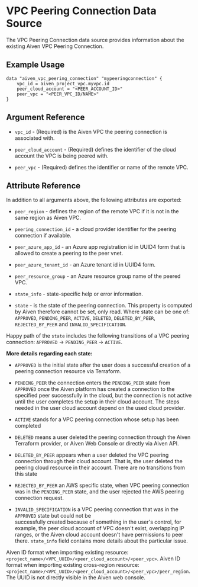 # VPC Peering Connection Data Source

The VPC Peering Connection data source provides information about the existing Aiven 
VPC Peering Connection.

## Example Usage

```hcl
data "aiven_vpc_peering_connection" "mypeeringconnection" {
    vpc_id = aiven_project_vpc.myvpc.id
    peer_cloud_account = "<PEER_ACCOUNT_ID>"
    peer_vpc = "<PEER_VPC_ID/NAME>"
}
```

## Argument Reference

* `vpc_id` - (Required) is the Aiven VPC the peering connection is associated with.

* `peer_cloud_account` - (Required) defines the identifier of the cloud account the VPC is being
peered with.

* `peer_vpc` - (Required) defines the identifier or name of the remote VPC.

## Attribute Reference

In addition to all arguments above, the following attributes are exported:

* `peer_region` - defines the region of the remote VPC if it is not in the same region as Aiven VPC.

* `peering_connection_id` - a cloud provider identifier for the peering connection if available.

* `peer_azure_app_id` - an Azure app registration id in UUID4 form that is allowed to create a peering to the peer vnet. 

* `peer_azure_tenant_id` - an Azure tenant id in UUID4 form.

* `peer_resource_group` - an Azure resource group name of the peered VPC.

* `state_info` - state-specific help or error information.

* `state` - is the state of the peering connection. This property is computed by Aiven 
therefore cannot be set, only read. Where state can be one of: `APPROVED`, 
`PENDING_PEER`, `ACTIVE`, `DELETED`, `DELETED_BY_PEER`, `REJECTED_BY_PEER` and 
`INVALID_SPECIFICATION`. 

Happy path of the `state` includes the following transitions of a VPC peering connection: 
`APPROVED` -> `PENDING_PEER` -> `ACTIVE`.

**More details regarding each state:**

- `APPROVED` is the initial state after the user does a successful creation of a 
peering connection resource via Terraform. 

- `PENDING_PEER` the connection enters the `PENDING_PEER` state from `APPROVED` once the 
Aiven platform has created a connection to the specified peer successfully in the cloud, 
but the connection is not active until the user completes the setup in their cloud account. 
The steps needed in the user cloud account depend on the used cloud provider.

- `ACTIVE` stands for a VPC peering connection whose setup has been completed

- `DELETED` means a user deleted the peering connection through the Aiven Terraform provider, 
or Aiven Web Console or directly via Aiven API.

- `DELETED_BY_PEER` appears when a user deleted the VPC peering connection through their cloud 
account. That is, the user deleted the peering cloud resource in their account. There are no 
transitions from this state

- `REJECTED_BY_PEER` an AWS specific state, when VPC peering connection was in the `PENDING_PEER` state, 
and the user rejected the AWS peering connection request.

- `INVALID_SPECIFICATION` is a VPC peering connection that was in the `APPROVED` state but could not be  
successfully created because of something in the user's control, for example, the peer cloud account of VPC 
doesn't exist, overlapping IP ranges, or the Aiven cloud account doesn't have permissions to peer 
there. `state_info` field contains more details about the particular issue.

Aiven ID format when importing existing resource: `<project_name>/<VPC_UUID>/<peer_cloud_account>/<peer_vpc>`.
Aiven ID format when importing existing cross-region resource: `<project_name>/<VPC_UUID>/<peer_cloud_account>/<peer_vpc>/peer_region`.
The UUID is not directly visible in the Aiven web console.

